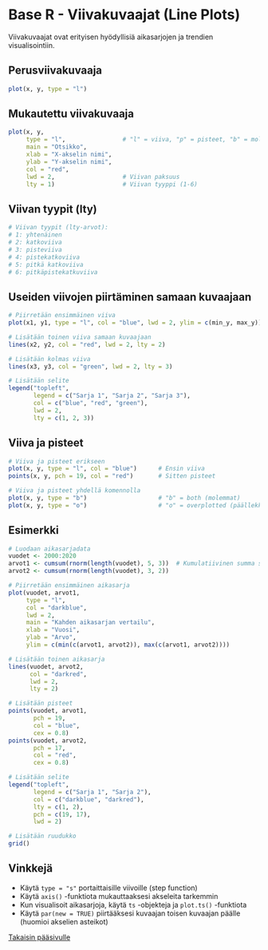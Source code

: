 # Base R - Viivakuvaajat (Line Plots)

Viivakuvaajat ovat erityisen hyödyllisiä aikasarjojen ja trendien visualisointiin.

## Perusviivakuvaaja

```r
plot(x, y, type = "l")
```

## Mukautettu viivakuvaaja

```r
plot(x, y,
     type = "l",                # "l" = viiva, "p" = pisteet, "b" = molemmat
     main = "Otsikko",
     xlab = "X-akselin nimi",
     ylab = "Y-akselin nimi",
     col = "red",
     lwd = 2,                   # Viivan paksuus
     lty = 1)                   # Viivan tyyppi (1-6)
```

## Viivan tyypit (lty)

```r
# Viivan tyypit (lty-arvot):
# 1: yhtenäinen
# 2: katkoviiva
# 3: pisteviiva
# 4: pistekatkoviiva
# 5: pitkä katkoviiva
# 6: pitkäpistekatkuviiva
```

## Useiden viivojen piirtäminen samaan kuvaajaan

```r
# Piirretään ensimmäinen viiva
plot(x1, y1, type = "l", col = "blue", lwd = 2, ylim = c(min_y, max_y))

# Lisätään toinen viiva samaan kuvaajaan
lines(x2, y2, col = "red", lwd = 2, lty = 2)

# Lisätään kolmas viiva
lines(x3, y3, col = "green", lwd = 2, lty = 3)

# Lisätään selite
legend("topleft", 
       legend = c("Sarja 1", "Sarja 2", "Sarja 3"),
       col = c("blue", "red", "green"),
       lwd = 2,
       lty = c(1, 2, 3))
```

## Viiva ja pisteet

```r
# Viiva ja pisteet erikseen
plot(x, y, type = "l", col = "blue")      # Ensin viiva
points(x, y, pch = 19, col = "red")       # Sitten pisteet

# Viiva ja pisteet yhdellä komennolla
plot(x, y, type = "b")                    # "b" = both (molemmat)
plot(x, y, type = "o")                    # "o" = overplotted (päällekkäin)
```

## Esimerkki

```r
# Luodaan aikasarjadata
vuodet <- 2000:2020
arvot1 <- cumsum(rnorm(length(vuodet), 5, 3))  # Kumulatiivinen summa satunnaisluvuista
arvot2 <- cumsum(rnorm(length(vuodet), 3, 2))

# Piirretään ensimmäinen aikasarja
plot(vuodet, arvot1, 
     type = "l",
     col = "darkblue",
     lwd = 2,
     main = "Kahden aikasarjan vertailu",
     xlab = "Vuosi",
     ylab = "Arvo",
     ylim = c(min(c(arvot1, arvot2)), max(c(arvot1, arvot2))))

# Lisätään toinen aikasarja
lines(vuodet, arvot2, 
      col = "darkred", 
      lwd = 2,
      lty = 2)

# Lisätään pisteet
points(vuodet, arvot1, 
       pch = 19, 
       col = "blue",
       cex = 0.8)
points(vuodet, arvot2, 
       pch = 17, 
       col = "red",
       cex = 0.8)

# Lisätään selite
legend("topleft",
       legend = c("Sarja 1", "Sarja 2"),
       col = c("darkblue", "darkred"),
       lty = c(1, 2),
       pch = c(19, 17),
       lwd = 2)

# Lisätään ruudukko
grid()
```

## Vinkkejä

- Käytä `type = "s"` portaittaisille viivoille (step function)
- Käytä `axis()` -funktiota mukauttaaksesi akseleita tarkemmin
- Kun visualisoit aikasarjoja, käytä `ts` -objekteja ja `plot.ts()` -funktiota
- Käytä `par(new = TRUE)` piirtääksesi kuvaajan toisen kuvaajan päälle (huomioi akselien asteikot)

[Takaisin pääsivulle](../visualisointi-cheatsheet.md)
